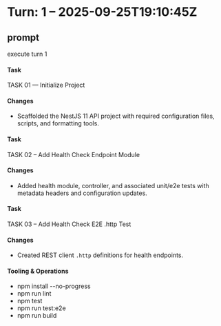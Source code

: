 # Turn: 1 – 2025-09-25T19:10:45Z

## prompt
execute turn 1

#### Task
TASK 01 — Initialize Project
#### Changes
- Scaffolded the NestJS 11 API project with required configuration files, scripts, and formatting tools.

#### Task
TASK 02 – Add Health Check Endpoint Module
#### Changes
- Added health module, controller, and associated unit/e2e tests with metadata headers and configuration updates.

#### Task
TASK 03 – Add Health Check E2E .http Test
#### Changes
- Created REST client `.http` definitions for health endpoints.

#### Tooling & Operations
- npm install --no-progress
- npm run lint
- npm test
- npm run test:e2e
- npm run build
